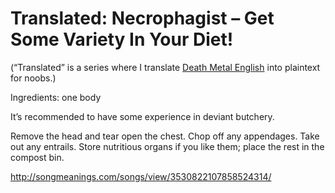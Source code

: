 # Translated: Necrophagist – Get Some Variety In Your Diet!

(“Translated” is a series where I translate [Death Metal English](http://www.invisibleoranges.com/2013/11/death-metal-english/) into plaintext for noobs.) 

Ingredients: one body

It’s recommended to have some experience in deviant butchery.

Remove the head and tear open the chest.
Chop off any appendages.
Take out any entrails.
Store nutritious organs if you like them; place the rest in the compost bin.

http://songmeanings.com/songs/view/3530822107858524314/

